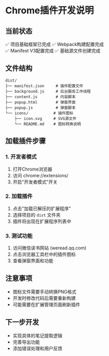 # Chrome插件开发说明

## 当前状态
✅ 项目基础框架已完成
✅ Webpack构建配置完成  
✅ Manifest V3配置完成
✅ 基础源文件创建完成

## 文件结构
```
dist/
├── manifest.json     # 插件配置文件
├── background.js     # 后台服务工作线程
├── content.js        # 内容脚本
├── popup.html        # 弹窗界面
├── popup.js          # 弹窗脚本
└── icons/           # 插件图标
    ├── icon.svg     # SVG源文件
    └── README.md    # 图标转换说明
```

## 加载插件步骤

### 1. 开发者模式
1. 打开Chrome浏览器
2. 访问 chrome://extensions/
3. 开启"开发者模式"开关

### 2. 加载插件
1. 点击"加载已解压的扩展程序"
2. 选择项目的 `dist` 文件夹
3. 插件将出现在扩展程序列表中

### 3. 测试功能
1. 访问微信读书网站 (weread.qq.com)
2. 点击浏览器工具栏中的插件图标
3. 查看弹窗界面和功能

## 注意事项
- 图标文件需要手动转换PNG格式
- 开发时修改代码后需要重新构建
- 可能需要在扩展管理页面刷新插件

## 下一步开发
- 实现具体的笔记提取逻辑
- 完善导出功能
- 添加错误处理和用户反馈